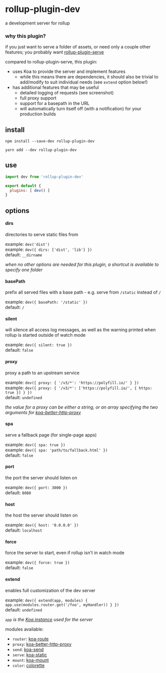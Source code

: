 # rollup-plugin-dev

a development server for rollup

### why this plugin?

if you just want to serve a folder of assets, or need only a couple other features; you probably want [rollup-plugin-serve](https://github.com/thgh/rollup-plugin-serve)

compared to rollup-plugin-serve, this plugin:
- uses Koa to provide the server and implement features
  - while this means there are dependencies, it should also be trivial to add/modify to suit individual needs (see `extend` option below!)
- has additional features that may be useful
  - detailed logging of requests (see screenshot)
  - full proxy support
  - support for a basepath in the URL
  - will automatically turn itself off (with a notification) for your production builds

## install

```console
npm install --save-dev rollup-plugin-dev
```

```console
yarn add --dev rollup-plugin-dev
```

## use

```js
import dev from 'rollup-plugin-dev'

export default {
  plugins: [ dev() ]
}
```

## options

#### dirs

directories to serve static files from

example: `dev('dist')`<br>
example: `dev({ dirs: ['dist', 'lib'] })`<br>
default: `__dirname`<br>

_when no other options are needed for this plugin, a shortcut is available to specify one folder_

#### basePath

prefix all served files with a base path - e.g. serve from `/static` instead of `/`

example: `dev({ basePath: '/static' })`<br>
default: `/`

#### silent

will silence all access log messages, as well as the warning printed when rollup is started outside of watch mode

example: `dev({ silent: true })`<br>
default: `false`

#### proxy

proxy a path to an upstream service

example: `dev({ proxy: { '/v3/*': 'https://polyfill.io/' } })`<br>
example: `dev({ proxy: { '/v3/*': ['https://polyfill.io/', { https: true }] } })`<br>
default: `undefined`<br>

_the value for a proxy can be either a string, or an array specifying the two arguments for [koa-better-http-proxy](https://github.com/nsimmons/koa-better-http-proxy#usage)_

#### spa

serve a fallback page (for single-page apps)

example: `dev({ spa: true })`<br>
example: `dev({ spa: 'path/to/fallback.html' })`<br>
default: `false`

#### port

the port the server should listen on

example: `dev({ port: 3000 })`<br>
default: `8080`

#### host

the host the server should listen on

example: `dev({ host: '0.0.0.0' })`<br>
default: `localhost`

#### force

force the server to start, even if rollup isn't in watch mode

example: `dev({ force: true })`<br>
default: `false`

#### extend

enables full customization of the dev server

example: `dev({ extend(app, modules) { app.use(modules.router.get('/foo', myHandler)) } })`<br>
default: `undefined`

_`app` is the [Koa instance](https://koajs.com/#application) used for the server_

modules available:
- `router`: [koa-route](https://github.com/koajs/route#example)
- `proxy`: [koa-better-http-proxy](https://github.com/nsimmons/koa-better-http-proxy#usage)
- `send`: [koa-send](https://github.com/koajs/send#example)
- `serve`: [koa-static](https://github.com/koajs/static#example)
- `mount`: [koa-mount](https://github.com/koajs/mount#examples)
- `color`: [colorette](https://github.com/jorgebucaran/colorette#quickstart)
